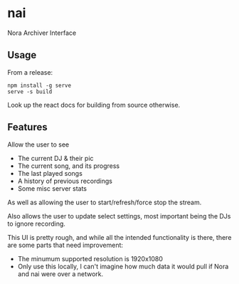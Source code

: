 # nai
Nora Archiver Interface

## Usage
From a release:

```
npm install -g serve
serve -s build
```

Look up the react docs for building from source otherwise.

## Features

Allow the user to see
- The current DJ & their pic
- The current song, and its progress
- The last played songs
- A history of previous recordings
- Some misc server stats

As well as allowing the user to start/refresh/force stop the stream.

Also allows the user to update select settings, most important being the DJs to ignore recording.

This UI is pretty rough, and while all the intended functionality is there, there are some parts that need improvement:
- The minumum supported resolution is 1920x1080
- Only use this locally, I can't imagine how much data it would pull if Nora and nai were over a network.